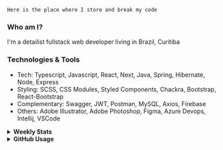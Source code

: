 ```
Here is the place where I store and break my code
```
### Who am I?
I'm a detailist fullstack web developer living in Brazil, Curitiba

### Technologies & Tools
- Tech: Typescript, Javascript, React, Next, Java, Spring, Hibernate, Node, Express
- Styling: SCSS, CSS Modules, Styled Components, Chackra, Bootstrap, React-Bootstrap
- Complementary: Swagger, JWT, Postman, MySQL, Axios, Firebase
- Others: Adobe Illustrator, Adobe Photoshop, Figma, Azure Devops, Intellij, VSCode

<details>
  <summary><b> Weekly Stats</b></summary>
<!--START_SECTION:waka-->

```txt
TypeScript       24 hrs 38 mins  ██████████████████▓░░░░░░   74.56 %
JavaScript       2 hrs 34 mins   ██░░░░░░░░░░░░░░░░░░░░░░░   07.78 %
JSON             2 hrs 7 mins    █▓░░░░░░░░░░░░░░░░░░░░░░░   06.43 %
Java             1 hr 49 mins    █▒░░░░░░░░░░░░░░░░░░░░░░░   05.50 %
CSS              1 hr 5 mins     ▓░░░░░░░░░░░░░░░░░░░░░░░░   03.32 %
```

<!--END_SECTION:waka-->
</details>

<details>
  <summary><b> GitHub Usage</b></summary>
  
[![Top Langs](https://github-readme-stats.vercel.app/api/top-langs/?username=gxlpes&&langs_count=9&layout=compact)](https://github.com/anuraghazra/github-readme-stats)

</details>
